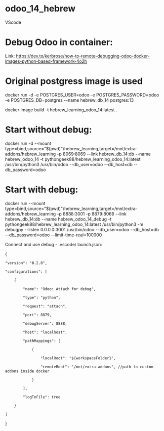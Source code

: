 # odoo_14_hebrew
VScode 

# Debug Odoo in container: 

Link: https://dev.to/kerbrose/how-to-remote-debugging-odoo-docker-images-python-based-framework-4o2h 

# Original postgress image is used 

docker run -d -e POSTGRES_USER=odoo -e POSTGRES_PASSWORD=odoo -e POSTGRES_DB=postgres --name hebrew_db_14 postgres:13 

docker image build -t hebrew_learning_odoo_14:latest . 

# Start without debug: 

docker run -d --mount type=bind,source="$(pwd)"/hebrew_learning,target=/mnt/extra-addons/hebrew_learning -p 8069:8069 --link hebrew_db_14:db --name hebrew_odoo_14 -t pythongeek88/hebrew_learning_odoo_14:latest /usr/bin/python3 /usr/bin/odoo --db_user=odoo --db_host=db --db_password=odoo 

# Start with debug: 

docker run --mount type=bind,source="$(pwd)"/hebrew_learning,target=/mnt/extra-addons/hebrew_learning -p 8888:3001 -p 8879:8069 --link hebrew_db_14:db --name hebrew_odoo_14_debug -t pythongeek88/hebrew_learning_odoo_14:latest /usr/bin/python3 -m debugpy --listen 0.0.0.0:3001 /usr/bin/odoo --db_user=odoo --db_host=db --db_password=odoo --limit-time-real=100000

Connect and use debug - .vscode/ launch.json: 

{ 

    "version": "0.2.0", 

    "configurations": [ 

        { 

            "name": "Odoo: Attach for debug", 

            "type": "python", 

            "request": "attach", 

            "port": 8879, 

            "debugServer": 8888, 

            "host": "localhost", 

            "pathMappings": [ 

                { 

                    "localRoot": "${workspaceFolder}", 

                    "remoteRoot": "/mnt/extra-addons", //path to custom addons inside docker 

                } 

            ], 

            "logToFile": true 

        } 

    ] 

} 
